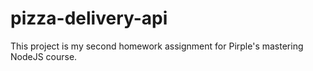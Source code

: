 # pizza-delivery-api
This project is my second homework assignment for Pirple's mastering NodeJS course. 
